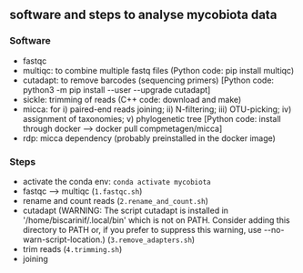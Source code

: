 ## software and steps to analyse mycobiota data

### Software

- fastqc
- multiqc: to combine multiple fastq files (Python code: pip install multiqc)
- cutadapt: to remove barcodes (sequencing primers) [Python code: python3 -m pip install --user --upgrade cutadapt]
- sickle: trimming of reads (C++ code: download and make)
- micca: for i) paired-end reads joining; ii) N-filtering; iii) OTU-picking; iv) assignment of taxonomies; v) phylogenetic tree [Python code: install through docker --> docker pull compmetagen/micca]
- rdp: micca dependency (probably preinstalled in the docker image)

### Steps

- activate the conda env: `conda activate mycobiota`
- fastqc --> multiqc (`1.fastqc.sh`)
- rename and count reads (`2.rename_and_count.sh`)
- cutadapt (WARNING: The script cutadapt is installed in '/home/biscarinif/.local/bin' which is not on PATH. Consider adding this directory to PATH or, if you prefer to suppress this warning, use --no-warn-script-location.) (`3.remove_adapters.sh`)
- trim reads (`4.trimming.sh`)
- joining

